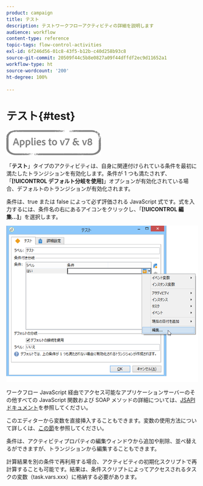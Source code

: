 ```yaml
---
product: campaign
title: テスト
description: テストワークフローアクティビティの詳細を説明します
audience: workflow
content-type: reference
topic-tags: flow-control-activities
exl-id: 6f246d56-01c8-43f5-b12b-c40d258b93c8
source-git-commit: 20509f44c5b8e0827a09f44dffdf2ec9d11652a1
workflow-type: ht
source-wordcount: '200'
ht-degree: 100%

---
```


# テスト{#test}

![](../../assets/common.svg)

「**テスト**」タイプのアクティビティは、自身に関連付けられている条件を最初に満たしたトランジションを有効化します。条件が 1 つも満たされず、「**[!UICONTROL デフォルト分岐を使用]**」オプションが有効化されている場合、デフォルトのトランジションが有効化されます。

条件は、true または false によって必ず評価される JavaScript 式です。式を入力するには、条件名の右にあるアイコンをクリックし、「**[!UICONTROL 編集...]**」を選択します。

![](assets/edit_test.png)

ワークフロー JavaScript 経由でアクセス可能なアプリケーションサーバーのその他すべての JavaScript 関数および SOAP メソッドの詳細については、[JSAPI ドキュメント](https://docs.adobe.com/content/help/en/campaign-classic/technicalresources/api/index.html)を参照してください。

このエディターから変数を直接挿入することもできます。変数の使用方法について詳しくは、[この節](javascript-scripts-and-templates.md#variables)を参照してください。

条件は、アクティビティプロパティの編集ウィンドウから追加や削除、並べ替えるができますが、トランジションから編集することもできます。

計算結果を別の条件で再利用する場合、アクティビティの初期化スクリプトで再計算することも可能です。結果は、条件スクリプトによってアクセスされるタスクの変数（task.vars.xxx）に格納する必要があります。
